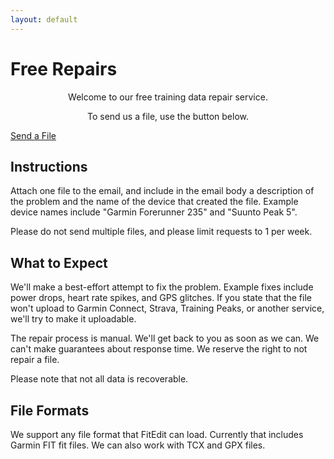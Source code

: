 ```yaml
---
layout: default
---
```


<main>

<h1>Free Repairs</h1>

<span style="text-align: center;">
<p>Welcome to our free training data repair service.</p>
<p>To send us a file, use the button below.</p>
</span>

<a class="cta-button" href="mailto:support@fitedit.io">Send a File</a>

<h2>Instructions</h2>

<p>
Attach one file to the email, and include in the email body a description of
the problem and the name of the device that created the file. Example device names include "Garmin Forerunner 235" and "Suunto Peak 5".
</p>

<p>
Please do not send multiple files, and please limit requests to 1 per week.
</p>

<h2>What to Expect</h2>

<p>We'll make a best-effort attempt to fix the problem. Example fixes include power drops, heart rate spikes, and GPS glitches. If you state that the file won't upload to Garmin Connect, Strava, Training Peaks, or another service, we'll try to make it uploadable.</p>

<p>The repair process is manual. We'll get back to you as soon as we can. We can't make guarantees about response time. We reserve the right to not repair a file.</p>

<p>Please note that not all data is recoverable.</p>

<h2>File Formats</h2>

<p>We support any file format that FitEdit can load. Currently that includes Garmin FIT fit files. We can also work with TCX and GPX files.</p>

</main>
